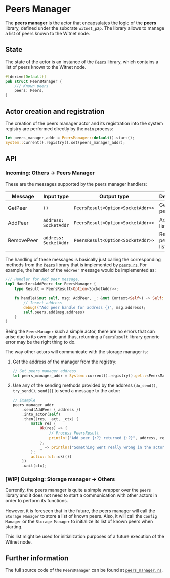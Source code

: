 # Peers Manager

The __peers manager__ is the actor that encapsulates the logic of the __peers__ library, defined
under the subcrate `witnet_p2p`. The library allows to manage a list of peers known to the Witnet
node.

## State

The state of the actor is an instance of the [`Peers`][peers] library, which contains a list of 
peers known to the Witnet node.

```rust
#[derive(Default)]
pub struct PeersManager {
    /// Known peers
    peers: Peers,
}
```

## Actor creation and registration

The creation of the peers manager actor and its registration into the system registry are
performed directly by the `main` process:

```rust
let peers_manager_addr = PeersManager::default().start();
System::current().registry().set(peers_manager_addr);
```

## API

### Incoming: Others -> Peers Manager

These are the messages supported by the peers manager handlers:

| Message    | Input type            | Output type                       | Description           |
| ---------- | --------------------- | --------------------------------- | --------------------- |
| GetPeer    | `()`                  | `PeersResult<Option<SocketAddr>>` | Get random peer       |
| AddPeer    | `address: SocketAddr` | `PeersResult<Option<SocketAddr>>` | Add peer to list      |
| RemovePeer | `address: SocketAddr` | `PeersResult<Option<SocketAddr>>` | Remove peer from list |

The handling of these messages is basically just calling the corresponding methods from the [`Peers`][peers] library that is implemented by [`peers.rs`][peers]. For example, the handler of the `AddPeer` message would be implemented as:

```rust
/// Handler for Add peer message.
impl Handler<AddPeer> for PeersManager {
    type Result = PeersResult<Option<SocketAddr>>;

    fn handle(&mut self, msg: AddPeer, _: &mut Context<Self>) -> Self::Result {
        // Insert address
        debug!("Add peer handle for address {}", msg.address);
        self.peers.add(msg.address)
    }
}
```

Being the `PeersManager` such a simple actor, there are no errors that can arise due to its own
logic and thus, returning a `PeersResult` library generic error may be the right thing to do.

The way other actors will communicate with the storage manager is:

1. Get the address of the manager from the registry:

    ```rust
    // Get peers manager address
    let peers_manager_addr = System::current().registry().get::<PeersManager>();
    ```

2. Use any of the sending methods provided by the address (`do_send()`, `try_send()`, `send()`) to send a message to the actor:

    ```rust
    // Example
    peers_manager_addr
        .send(AddPeer { address })
        .into_actor(self)
        .then(|res, _act, _ctx| {
            match res {
                Ok(res) => {
                    // Process PeersResult
                    println!("Add peer {:?} returned {:?}", address, res)
                },
                _ => println!("Something went really wrong in the actors message passing")
            };
            actix::fut::ok(())
        })
        .wait(ctx);
    ```

### [WIP] Outgoing: Storage manager -> Others

Currently, the peers manager is quite a simple wrapper over the `peers` library and it does not need to
start a communication with other actors in order to perform its functions.

However, it is foreseen that in the future, the peers manager will call the `Storage Manager` to
store a list of known peers. Also, it will call the `Config Manager` or the `Storage Manager` to
initialize its list of known peers when starting.

This list might be used for initialization purposes of a future execution of the Witnet node.

## Further information

The full source code of the `PeersManager` can be found at [`peers_manager.rs`][peers_manager].

[peers]: https://github.com/witnet/witnet-rust/blob/master/p2p/src/peers.rs
[peers_manager]: https://github.com/witnet/witnet-rust/blob/master/core/src/actors/peers_manager.rs